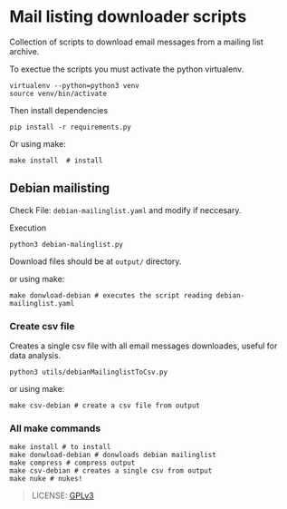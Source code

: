 # Mail listing downloader scripts

Collection of scripts to download email messages from a mailing list archive.

To exectue the scripts you must activate the python virtualenv.

```
virtualenv --python=python3 venv
source venv/bin/activate
```

Then install dependencies 

```
pip install -r requirements.py
```

Or using make:

```
make install  # install
```

## Debian mailisting

Check File: `debian-mailinglist.yaml` and modify if neccesary.

Execution

```
python3 debian-malinglist.py
```

Download files should be at `output/` directory. 

or using make:

```
make donwload-debian # executes the script reading debian-mailinglist.yaml
```

### Create csv file

Creates a single csv file with all email messages downloades, useful for data analysis.

```
python3 utils/debianMailinglistToCsv.py
```

or using make:

```
make csv-debian # create a csv file from output
```

### All make commands

```
make install # to install
make donwload-debian # donwloads debian mailinglist
make compress # compress output
make csv-debian # creates a single csv from output
make nuke # nukes!
```

> LICENSE: [GPLv3](https://www.gnu.org/licenses/gpl-3.0.html)
